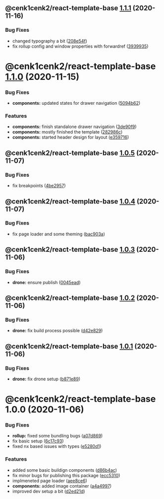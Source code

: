 ## @cenk1cenk2/react-template-base [1.1.1](https://github.com/cenk1cenk2/react-template/compare/@cenk1cenk2/react-template-base@1.1.0...@cenk1cenk2/react-template-base@1.1.1) (2020-11-16)


### Bug Fixes

* changed typography a bit ([208e54f](https://github.com/cenk1cenk2/react-template/commit/208e54fb760697fa0cf2a32e68e8cf791485a474))
* fix rollup config and window properties with forwardref ([3939935](https://github.com/cenk1cenk2/react-template/commit/39399354911d2d72bdaa634e3e6016bdf0c9935e))

# @cenk1cenk2/react-template-base [1.1.0](https://github.com/cenk1cenk2/react-template/compare/@cenk1cenk2/react-template-base@1.0.5...@cenk1cenk2/react-template-base@1.1.0) (2020-11-15)

### Bug Fixes

- **components:** updated states for drawer navigation ([5094b62](https://github.com/cenk1cenk2/react-template/commit/5094b62364ad6cf5d6e513c4150660bc677d507e))

### Features

- **components:** finish standalone drawer navigation ([3de90f9](https://github.com/cenk1cenk2/react-template/commit/3de90f9e42a0c003e2b8e9ae0f9fe8e818323665))
- **components:** mostly finished the template ([282986c](https://github.com/cenk1cenk2/react-template/commit/282986c292a77eaadd4476c66d7a14c9eab09fb8))
- **components:** started header design for layout ([e359716](https://github.com/cenk1cenk2/react-template/commit/e359716d0deaff2c1440e3d96591d9013a38dd0a))

## @cenk1cenk2/react-template-base [1.0.5](https://github.com/cenk1cenk2/react-template/compare/@cenk1cenk2/react-template-base@1.0.4...@cenk1cenk2/react-template-base@1.0.5) (2020-11-07)

### Bug Fixes

- fix breakpoints ([4be2957](https://github.com/cenk1cenk2/react-template/commit/4be295732393d3b448e6a0511df19d0c80b44037))

## @cenk1cenk2/react-template-base [1.0.4](https://github.com/cenk1cenk2/react-template/compare/@cenk1cenk2/react-template-base@1.0.3...@cenk1cenk2/react-template-base@1.0.4) (2020-11-07)

### Bug Fixes

- fix page loader and some theming ([bac903a](https://github.com/cenk1cenk2/react-template/commit/bac903acdc5d32ed158045ef4b0911b08ee59f30))

## @cenk1cenk2/react-template-base [1.0.3](https://github.com/cenk1cenk2/react-template/compare/@cenk1cenk2/react-template-base@1.0.2...@cenk1cenk2/react-template-base@1.0.3) (2020-11-06)

### Bug Fixes

- **drone:** ensure publish ([0045ead](https://github.com/cenk1cenk2/react-template/commit/0045ead06a6f7612571ace4d4cf6cf0f03c95855))

## @cenk1cenk2/react-template-base [1.0.2](https://github.com/cenk1cenk2/react-template/compare/@cenk1cenk2/react-template-base@1.0.1...@cenk1cenk2/react-template-base@1.0.2) (2020-11-06)

### Bug Fixes

- **drone:** fix build process possible ([d42e829](https://github.com/cenk1cenk2/react-template/commit/d42e829c7dad03dd6ca7a75a46fc28a90ee4d7f8))

## @cenk1cenk2/react-template-base [1.0.1](https://github.com/cenk1cenk2/react-template/compare/@cenk1cenk2/react-template-base@1.0.0...@cenk1cenk2/react-template-base@1.0.1) (2020-11-06)

### Bug Fixes

- **drone:** fix drone setup ([b871e89](https://github.com/cenk1cenk2/react-template/commit/b871e896e54872c6b18705ccb00c84d48ee53f87))

# @cenk1cenk2/react-template-base 1.0.0 (2020-11-06)

### Bug Fixes

- **rollup:** fixed some bundling bugs ([a07d869](https://github.com/cenk1cenk2/react-template/commit/a07d86976d72a14ed2e3be8b26828201788b71e0))
- fix basic setup ([6c17c93](https://github.com/cenk1cenk2/react-template/commit/6c17c937acfc687f5975ba557e8e32e4555e7b82))
- fixed nx based issues with types ([e5280d1](https://github.com/cenk1cenk2/react-template/commit/e5280d17b0a6368e4b89529c5a629a2a8134e638))

### Features

- added some basic buildign components ([d86b4ac](https://github.com/cenk1cenk2/react-template/commit/d86b4ac91acbf587ad67ef3da90dde94fdf5a743))
- fix minor bugs for publishing this package ([ecc5310](https://github.com/cenk1cenk2/react-template/commit/ecc531044e8a6d8f02ade61bf62c615827fce720))
- implmeneted page loader ([aee8ce6](https://github.com/cenk1cenk2/react-template/commit/aee8ce6c4a50373d7a0bae9f0a4bddd3ff401b97))
- **components:** added image container ([a4a4997](https://github.com/cenk1cenk2/react-template/commit/a4a49971c625fa102486b5a1bf6924f2541bd57d))
- improved dev setup a bit ([d2ed21d](https://github.com/cenk1cenk2/react-template/commit/d2ed21da39393854ebef3a806a6b9dff0732cb27))
